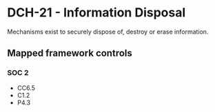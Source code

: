 # DCH-21 - Information Disposal
Mechanisms exist to securely dispose of, destroy or erase information.
## Mapped framework controls
### SOC 2
- CC6.5
- C1.2
- P4.3